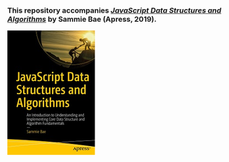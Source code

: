 ### This repository accompanies [_JavaScript Data Structures and Algorithms_](http://www.apress.com/9781484239872) by Sammie Bae (Apress, 2019).

![Cover image](./images/book-cover.jpg)
